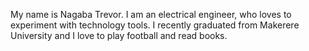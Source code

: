 My name is Nagaba Trevor. I am an electrical engineer, who loves to experiment with technology tools. I recently graduated from Makerere University and I love to play football and read books. 